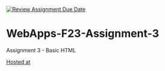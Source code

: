 [![Review Assignment Due Date](https://classroom.github.com/assets/deadline-readme-button-24ddc0f5d75046c5622901739e7c5dd533143b0c8e959d652212380cedb1ea36.svg)](https://classroom.github.com/a/q2-Q7VCy)
# WebApps-F23-Assignment-3
Assignment 3 - Basic HTML


[Hosted at](https://44-563-webapps-f23.github.io/44563-webapps-f23-assignment3-naveenkumar-s563104/)



